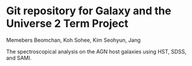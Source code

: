 # Git repository for Galaxy and the Universe 2 Term Project #

Memebers
Beomchan, Koh
Sohee, Kim 
Seohyun, Jang

The spectroscopical analysis on the AGN host galaxies using HST, SDSS, and SAMI.
